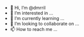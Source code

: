 - 👋 Hi, I’m @dmrril
- 👀 I’m interested in ...
- 🌱 I’m currently learning ...
- 💞️ I’m looking to collaborate on ...
- 📫 How to reach me ...

<!---
dmrril/dmrril is a ✨ special ✨ repository because its `README.md` (this file) appears on your GitHub profile.
You can click the Preview link to take a look at your changes.
--->

